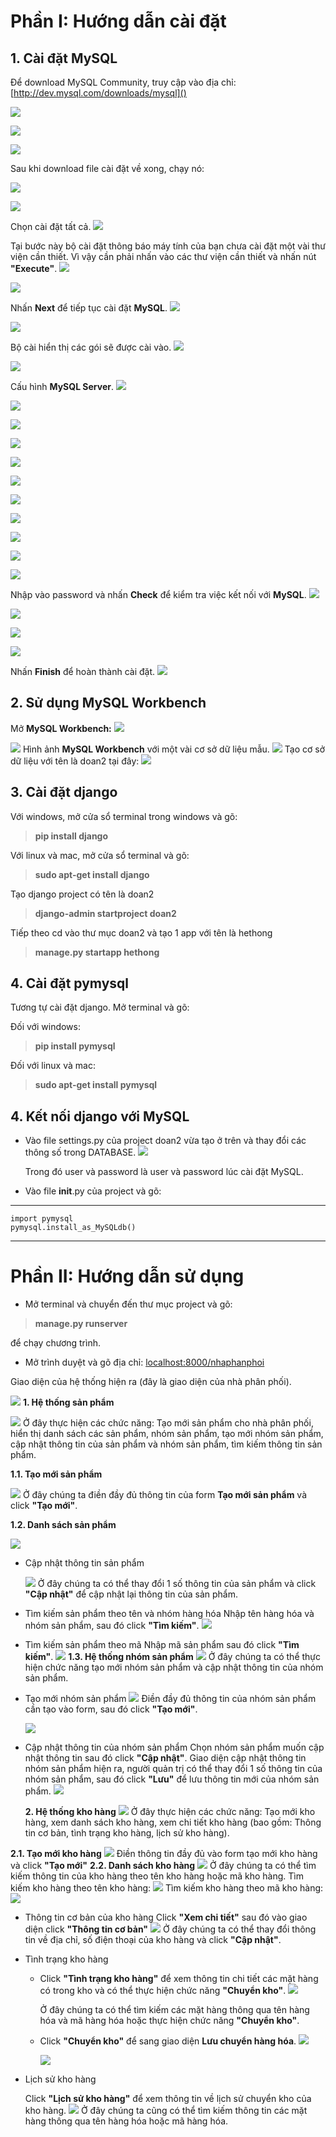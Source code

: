 ﻿# Phần I: Hướng dẫn cài đặt
## 1. Cài đặt MySQL
Để download MySQL Community, truy cập vào địa chỉ:
[http://dev.mysql.com/downloads/mysql]()

![](https://o7planning.org/vi/10221/cache/images/i/20529.png)

![](https://o7planning.org/vi/10221/cache/images/i/20524.png)

![](https://o7planning.org/vi/10221/cache/images/i/20531.png)

Sau khi download file cài đặt về xong, chạy nó:

![](https://o7planning.org/vi/10221/cache/images/i/20709.png)

![](https://o7planning.org/vi/10221/cache/images/i/20711.png)

Chọn cài đặt tất cả.
![](https://o7planning.org/vi/10221/cache/images/i/20713.png)

Tại bước này bộ cài đặt thông báo máy tính của bạn chưa cài đặt một vài thư viện cần thiết. Vì vậy cần phải nhấn vào các thư viện cần thiết và nhấn nút **"Execute"**.
![](https://o7planning.org/vi/10221/cache/images/i/21283524.png)

![](https://o7planning.org/vi/10221/cache/images/i/21284005.png)

Nhấn **Next** để tiếp tục cài đặt **MySQL**.
![](https://o7planning.org/vi/10221/cache/images/i/21284204.png)

![](https://o7planning.org/vi/10221/cache/images/i/20717.png)

Bộ cài hiển thị các gói sẽ được cài vào.
![](https://o7planning.org/vi/10221/cache/images/i/20719.png)

![](https://o7planning.org/vi/10221/cache/images/i/20721.png)

Cấu hình **MySQL Server**.
![](https://o7planning.org/vi/10221/cache/images/i/20723.png)

![](https://o7planning.org/vi/10221/cache/images/i/20725.png)

![](https://o7planning.org/vi/10221/cache/images/i/21284731.png)

![](https://o7planning.org/vi/10221/cache/images/i/21284820.png)

![](https://o7planning.org/vi/10221/cache/images/i/20729.png)

![](https://o7planning.org/vi/10221/cache/images/i/20731.png)

![](https://o7planning.org/vi/10221/cache/images/i/21285092.png)

![](https://o7planning.org/vi/10221/cache/images/i/20733.png)

![](https://o7planning.org/vi/10221/cache/images/i/20735.png)

![](https://o7planning.org/vi/10221/cache/images/i/20737.png)

![](https://o7planning.org/vi/10221/cache/images/i/21285417.png)

Nhập vào password và nhấn **Check** để kiểm tra việc kết nối với **MySQL**.
![](https://o7planning.org/vi/10221/cache/images/i/20739.png)

![](https://o7planning.org/vi/10221/cache/images/i/20741.png)

![](https://o7planning.org/vi/10221/cache/images/i/20743.png)

![](https://o7planning.org/vi/10221/cache/images/i/20745.png)

Nhấn **Finish** để hoàn thành cài đặt.
![](https://o7planning.org/vi/10221/cache/images/i/20747.png)

## **2. Sử dụng MySQL Workbench**
Mở **MySQL Workbench:**
![](https://o7planning.org/vi/10221/cache/images/i/20765.png)

![](https://o7planning.org/vi/10221/cache/images/i/20767.png)
Hình ảnh **MySQL Workbench** với một vài cơ sở dữ liệu mẫu.
![](https://o7planning.org/vi/10221/cache/images/i/20769.png)
Tạo cơ sở dữ liệu với tên là doan2 tại đây:
![](https://o7planning.org/vi/10221/cache/images/i/20771.png)

## **3. Cài đặt django**
Với windows, mở cửa sổ terminal trong windows và gõ:
> **pip install django**

Với linux và mac, mở cửa sổ terminal và gõ:
> **sudo apt-get install django**

Tạo django project có tên là doan2
> **django-admin startproject doan2**

Tiếp theo cd vào thư mục doan2 và tạo 1 app với tên là hethong
> **manage.py startapp hethong**

## **4. Cài đặt pymysql**
Tương tự cài đặt django. Mở terminal và gõ:

Đối với windows:
> **pip install pymysql**  

Đối với linux và mac:
> **sudo apt-get install pymysql**

## **4. Kết nối django với MySQL**
- Vào file settings.py của project doan2 vừa tạo ở trên và thay đổi các thông số trong DATABASE.
    ![](images/django-mysql.PNG)
    
    Trong đó user và password là user và password lúc cài đặt MySQL.
- Vào file __init__.py của project và gõ:

---
    import pymysql
    pymysql.install_as_MySQLdb()
---

# Phần II: Hướng dẫn sử dụng
- Mở terminal và chuyển đến thư mục project và gõ:

> **manage.py runserver**

để chạy chương trình.
- Mở trình duyệt và gõ địa chỉ: [localhost:8000/nhaphanphoi]()

Giao diện của hệ thống hiện ra (đây là giao diện của nhà phân phối).

![](giaodienchung.PNG)
**1. Hệ thống sản phẩm**

![](hethongsanpham.PNG)
Ở đây thực hiện các chức năng: Tạo mới sản phẩm cho nhà phân phối, hiển thị danh sách các sản phẩm, nhóm sản phẩm, tạo mới nhóm sản phẩm, cập nhật thông tin của sản phẩm và nhóm sản phẩm, tìm kiếm thông tin sản phẩm.

**1.1. Tạo mới sản phẩm**

![](taomoisanpham.PNG)
Ở đây chúng ta điền đầy đủ thông tin của form **Tạo mới sản phẩm** và click **"Tạo mới"**.

**1.2. Danh sách sản phẩm**

![](danhsachsanpham.PNG)

- Cập nhật thông tin sản phẩm
 
    ![](capnhatthongtinsanpham.PNG)
Ở đây chúng ta có thể thay đổi 1 số thông tin của sản phẩm và click **"Cập nhật"** để cập nhật lại thông tin của sản phẩm.
- Tìm kiếm sản phẩm theo tên và nhóm hàng hóa
Nhập tên hàng hóa và nhóm sản phẩm, sau đó click **"Tìm kiếm"**.
![](timkiemtheoten.PNG)
- Tìm kiếm sản phẩm theo mã
Nhập mã sản phẩm sau đó click **"Tìm kiếm"**.
![](file:///C:\Users\Admin\Pictures\timkiemtheoma.PNG)
**1.3. Hệ thống nhóm sản phẩm**
![](file:///C:\Users\Admin\Pictures\hethongnhomsanpham.PNG)
Ở đây chúng ta có thể thực hiện chức năng tạo mới nhóm sản phẩm và cập nhật thông tin của nhóm sản phẩm.
- Tạo mới nhóm sản phẩm
![](file:///C:\Users\Admin\Pictures\taomoinhomhanghoa.PNG)
Điền đầy đủ thông tin của nhóm sản phẩm cần tạo vào form, sau đó click **"Tạo mới"**.

    ![](file:///C:\Users\Admin\Pictures\ketquataomoi.PNG)

- Cập nhật thông tin của nhóm sản phẩm
Chọn nhóm sản phẩm muốn cập nhật thông tin sau đó click **"Cập nhật"**. Giao diện cập nhật thông tin nhóm sản phẩm hiện ra, người quản trị có thể thay đổi 1 số thông tin của nhóm sản phẩm, sau đó click **"Lưu"** để lưu thông tin mới của nhóm sản phẩm.
![](file:///C:\Users\Admin\Pictures\capnhatthongtinnhomsanpham.PNG)

    **2. Hệ thống kho hàng**
![](file:///C:\Users\Admin\Pictures\hethongkhohang.PNG)
Ở đây thực hiện các chức năng: Tạo mới kho hàng, xem danh sách kho hàng, xem chi tiết kho hàng (bao gồm: Thông tin cơ bản, tình trạng kho hàng, lịch sử kho hàng).

**2.1. Tạo mới kho hàng**
![](file:///C:\Users\Admin\Pictures\taomoikhohang.PNG)
Điền thông tin đầy đủ vào form tạo mới kho hàng và click **"Tạo mới"**
**2.2. Danh sách kho hàng**
![](file:///C:\Users\Admin\Pictures\danhsachkhohang.PNG)
Ở đây chúng ta có thể tìm kiếm thông tin của kho hàng theo tên kho hàng hoặc mã kho hàng.
Tìm kiếm kho hàng theo tên kho hàng:
![](file:///C:\Users\Admin\Pictures\timkiemkhohangtheoten.PNG)
Tìm kiếm kho hàng theo mã kho hàng:
![](file:///C:\Users\Admin\Pictures\timkiemkhohangtheoma.PNG)

- Thông tin cơ bản của kho hàng
Click **"Xem chi tiết"** sau đó vào giao diện click **"Thông tin cơ bản"**
![](file:///C:\Users\Admin\Pictures\thongtincoban.PNG)
Ở đây chúng ta có thể thay đổi thông tin về địa chỉ, số điện thoại của kho hàng và click **"Cập nhật"**.
- Tình trạng kho hàng

    - Click **"Tình trạng kho hàng"** để xem thông tin chi tiết các mặt hàng có trong kho và có thể thực hiện chức năng **"Chuyển kho"**.
![](file:///C:\Users\Admin\Pictures\tinhtrangkhohang.PNG)

        Ở đây chúng ta có thể tìm kiếm các mặt hàng thông qua tên hàng hóa và mã hàng hóa hoặc thực hiện chức năng **"Chuyển kho"**.
    - Click **"Chuyển kho"** để sang giao diện **Lưu chuyển hàng hóa**.
    ![](file:///C:\Users\Admin\Pictures\luuchuyenhanghoa.PNG)

        ![](file:///C:\Users\Admin\Pictures\luuchuyenhanghoa1.PNG)
- Lịch sử kho hàng

    Click **"Lịch sử kho hàng"** để xem thông tin về lịch sử chuyển kho của kho hàng.
![](file:///C:\Users\Admin\Pictures\lichsukhohang.PNG)
Ở đây chúng ta cũng có thể tìm kiếm thông tin các mặt hàng thông qua tên hàng hóa hoặc mã hàng hóa.







    
    

